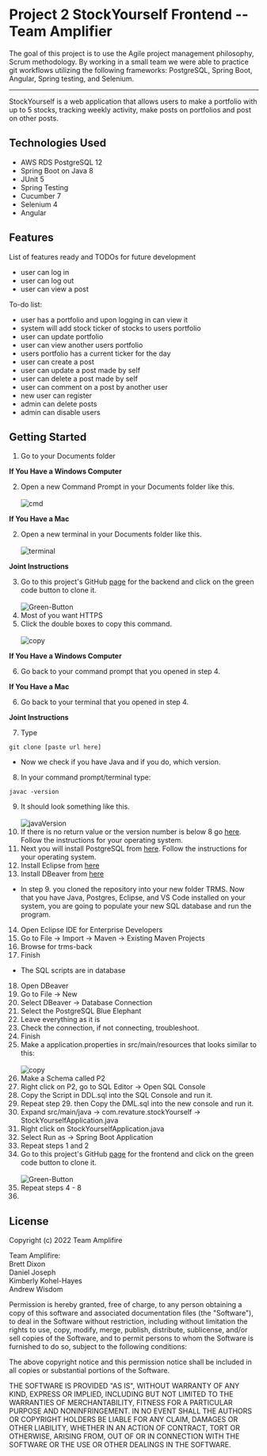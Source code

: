 # Project 2 StockYourself Frontend -- Team Amplifier

The goal of this project is to use the Agile project management philosophy, Scrum methodology.  By working in a small team we were able to practice git workflows utilizing the following frameworks: PostgreSQL, Spring Boot, Angular, Spring testing, and Selenium.

--------

StockYourself is a web application that allows users to make a portfolio with up to 5 stocks, tracking weekly activity, make posts on portfolios and post on other posts. 


## Technologies Used

* AWS RDS PostgreSQL 12
* Spring Boot on Java 8
* JUnit 5
* Spring Testing
* Cucumber 7
* Selenium 4
* Angular

## Features

List of features ready and TODOs for future development

* user can log in 
* user can log out
* user can view a post


To-do list:

* user has a portfolio and upon logging in can view it
* system will add stock ticker of stocks to users portfolio
* user can update portfolio
* user can view another users portfolio
* users portfolio has a current ticker for the day
* user can create a post
* user can update a post made by self
* user can delete a post made by self
* user can comment on a post by another user
* new user can register
* admin can delete posts
* admin can disable users


## Getting Started

1. Go to your Documents folder

**If You Have a Windows Computer**

2. Open a new Command Prompt in your Documents folder like this. <br><br> ![cmd](./cmdPic.jpeg)

**If You Have a Mac**

2. Open a new terminal in your Documents folder like this. <br><br> ![terminal](./terminalAtFolder.png)

**Joint Instructions**

3. Go to this project's GitHub [page](https://github.com/211115-jwa/P2-StockYourself-backend-Amplifier) for the backend and click on the green code button to clone it. <br><br> ![Green-Button](./here.png)
4. Most of you want HTTPS
5. Click the double boxes to copy this command. <br><br> ![copy](./Copy.png)

**If You Have a Windows Computer**

6. Go back to your command prompt that you opened in step 4.

**If You Have a Mac**

6. Go back to your terminal that you opened in step 4.

**Joint Instructions**

7. Type
```
git clone [paste url here]
```
- Now we check if you have Java and if you do, which version.
8. In your command prompt/terminal type:
```
javac -version
```
9. It should look something like this. <br><br> ![javaVersion](./javaVer.png)
10. If there is no return value or the version number is below 8 go [here](https://www3.ntu.edu.sg/home/ehchua/programming/howto/JDK_Howto.html). Follow the instructions for your operating system.
11. Next you will install PostgreSQL from [here](https://www.postgresqltutorial.com/install-postgresql/).  Follow the instructions for your operating system.
12. Install Eclipse from [here](https://www.eclipse.org/downloads/packages/installer)
13. Install DBeaver from [here](https://dbeaver.io/download/)
- In step 9. you cloned the repository into your new folder TRMS.  Now that you have Java, Postgres, Eclipse, and VS Code installed on your system, you are going to populate your new SQL database and run the program.
14. Open Eclipse IDE for Enterprise Developers
15. Go to File -> Import -> Maven -> Existing Maven Projects
16. Browse for trms-back
17. Finish
- The SQL scripts are in database
18. Open DBeaver
19. Go to File -> New
20. Select DBeaver -> Database Connection
21. Select the PostgreSQL Blue Elephant
22. Leave everything as it is
23. Check the connection, if not connecting, troubleshoot.
24. Finish
25. Make a application.properties in src/main/resources that looks similar to this: <br><br> ![copy](./props.png) 
26. Make a Schema called P2
27. Right click on P2, go to SQL Editor -> Open SQL Console
28. Copy the Script in DDL.sql into the SQL Console and run it.
29. Repeat step 29. then Copy the DML.sql into the new console and run it.
30. Expand src/main/java -> com.revature.stockYourself -> StockYourselfApplication.java
31. Right click on StockYourselfApplication.java
32. Select Run as -> Spring Boot Application 
33. Repeat steps 1 and 2
34. Go to this project's GitHub [page](https://github.com/211115-jwa/P2-StockYourself-Frontend-Amplifier) for the frontend and click on the green code button to clone it. <br><br> ![Green-Button](./here.png)
35. Repeat steps 4 - 8
36. 



## License

Copyright (c) 2022 Team Amplifire

Team Amplifire:  <br>
          Brett Dixon <br>
          Daniel Joseph <br>
          Kimberly Kohel-Hayes <br>
          Andrew Wisdom <br>

Permission is hereby granted, free of charge, to any person obtaining a copy of this software and associated documentation files (the "Software"), to deal in the Software without restriction, including without limitation the rights to use, copy, modify, merge, publish, distribute, sublicense, and/or sell copies of the Software, and to permit persons to whom the Software is furnished to do so, subject to the following conditions:

The above copyright notice and this permission notice shall be included in all copies or substantial portions of the Software.


THE SOFTWARE IS PROVIDED "AS IS", WITHOUT WARRANTY OF ANY KIND, EXPRESS OR IMPLIED, INCLUDING BUT NOT LIMITED TO THE WARRANTIES OF MERCHANTABILITY, FITNESS FOR A PARTICULAR PURPOSE AND NONINFRINGEMENT. IN NO EVENT SHALL THE AUTHORS OR COPYRIGHT HOLDERS BE LIABLE FOR ANY CLAIM, DAMAGES OR OTHER LIABILITY, WHETHER IN AN ACTION OF CONTRACT, TORT OR OTHERWISE, ARISING FROM, OUT OF OR IN CONNECTION WITH THE SOFTWARE OR THE USE OR OTHER DEALINGS IN THE SOFTWARE.


